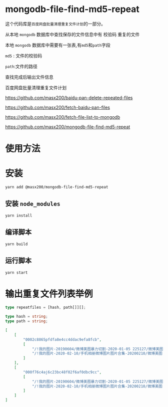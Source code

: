 # mongodb-file-find-md5-repeat

这个代码库是`百度网盘批量清理重复文件计划`的一部分。

从本地 `mongodb` 数据库中查找保存的文件信息中有 校验码 重复的文件

本地 `mongodb` 数据库中需要有一张表,有`md5`和`path`字段

`md5` : 文件的校验码

`path`:文件的路径

查找完成后输出文件信息

百度网盘批量清理重复文件计划

https://github.com/masx200/baidu-pan-delete-repeated-files

https://github.com/masx200/fetch-baidu-pan-files

https://github.com/masx200/fetch-file-list-to-mongodb

https://github.com/masx200/mongodb-file-find-md5-repeat

# 使用方法

# 安装


```shell
yarn add @masx200/mongodb-file-find-md5-repeat
```
## 安装 `node_modules`

```shell
yarn install
```

## 编译脚本

```shell
yarn build
```

## 运行脚本

```shell
yarn start
```


# 输出重复文件列表举例

```ts
type repeatfiles = [hash, path[]][];

type hash = string;
type path = string;
```

```json
[
    [
        "0002c8865pfdfa8e4cc4ddac9efa8fcb",
        [
            "/!我的图片-20190604/微博美图暴力切割-2020-01-05 225127/微博美图cosplay-暴力切割图片-2020-01-05 225127-8(1).rar_20200108075529/8/d056376101218de1175142244de798cb.webp",
            "/!我的图片-2020-02-10/手机相册微博图片图片合集-20200210/微博美图cosplay-暴力切割图片-2020-01-05/微博美图cosplay-暴力切割图片-2020-01-05 225127-8/8/d056376101218de1175142244de798cb.webp"
        ]
    ],
    [
        "000f76c4aj6c23bc48f02f6af0dbc9cc",
        [
            "/!我的图片-20190604/微博美图暴力切割-2020-01-05 225127/微博美图cosplay-暴力切割图片-2020-01-05 225127-2(1).rar_20200108075402/2/2ac7ee53012c33a37970042349d36a0d.webp",
            "/!我的图片-2020-02-10/手机相册微博图片图片合集-20200210/微博美图cosplay-暴力切割图片-2020-01-05/微博美图cosplay-暴力切割图片-2020-01-05 225127-2/2/2ac7ee53012c33a37970042349d36a0d.webp"
        ]
    ]
]
```

